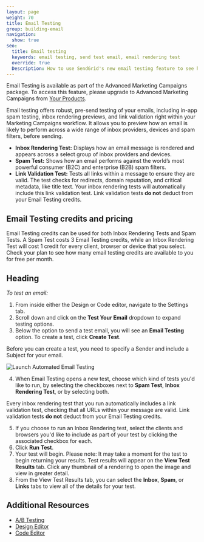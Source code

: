 ```yaml
---
layout: page
weight: 70
title: Email Testing
group: building-email
navigation:
  show: true
seo:
  title: Email testing
  keywords: email testing, send test email, email rendering test
  override: true
  Description: How to use SendGrid's new email testing feature to see how your email shows up in different inboxes and across different devices and operating systems.
---
```

<call-out>

Email Testing is available as part of the Advanced Marketing Campaigns package. To access this feature, please upgrade to Advanced Marketing Campaigns from [Your Products](https://app.sendgrid.com/account/billing).

</call-out>

Email testing offers robust, pre-send testing of your emails, including in-app spam testing, inbox rendering previews, and link validation right within your Marketing Campaigns workflow. It allows you to preview how an email is likely to perform across a wide range of inbox providers, devices and spam filters, before sending.

- **Inbox Rendering Test:** Displays how an email message is rendered and appears across a select group of inbox providers and devices.
- **Spam Test:** Shows how an email performs against the world’s most powerful consumer (B2C) and enterprise (B2B) spam filters.
- **Link Validation Test:** Tests all links within a message to ensure they are valid. The test checks for redirects, domain reputation, and critical metadata, like title text. Your inbox rendering tests will automatically include this link validation test. Link validation tests **do not** deduct from your Email Testing credits.

## Email Testing credits and pricing

Email Testing credits can be used for both Inbox Rendering Tests and Spam Tests. A Spam Test costs 3 Email Testing credits, while an Inbox Rendering Test will cost 1 credit for every client, browser or device that you select. Check your plan to see how many email testing credits are available to you for free per month. 

## Heading

*To test an email:*

1. From inside either the Design or Code editor, navigate to the Settings tab.
1. Scroll down and click on the **Test Your Email** dropdown to expand testing options.
1. Below the option to send a test email, you will see an **Email Testing** option. To create a test, click **Create Test**.

<call-out>

Before you can create a test, you need to specify a Sender and include a Subject for your email.

</call-out>

![]({{root_url}}/img/auto-email-testing-launch.png "Launch Automated Email Testing")

4. When Email Testing opens a new test, choose which kind of tests you'd like to run, by selecting the checkboxes next to **Spam Test**, **Inbox Rendering Test**, or by selecting both.

<call-out>

Every inbox rendering test that you run automatically includes a link validation test, checking that all URLs within your message are valid. Link validation tests **do not** deduct from your Email Testing credits.

</call-out>

5. If you choose to run an Inbox Rendering test, select the clients and browsers you'd like to include as part of your test by clicking the associated checkbox for each. 
6. Click **Run Test**. 
7. Your test will begin. Please note: It may take a moment for the test to begin returning your results. Test results will appear on the **View Test Results** tab. Click any thumbnail of a rendering to open the image and view in greater detail.  
8. From the View Test Results tab, you can select the **Inbox**, **Spam**, or **Links** tabs to view all of the details for your test.

## Additional Resources

- [A/B Testing]({{root_url}}/ui/sending-email/a-b-testing/)
- [Design Editor]({{root_url}}/ui/sending-email/editor/#-The-Design-Editor)
- [Code Editor]({{root_url}}/ui/sending-email/editor/#the-code-editor)


